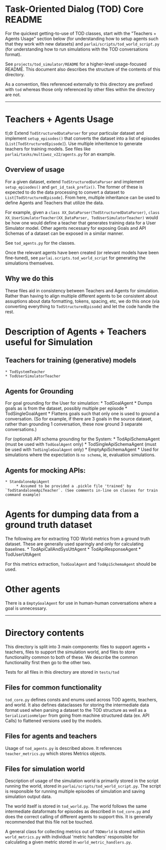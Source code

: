 # Task-Oriented Dialog (TOD) Core README

For the quickest getting-to-use of TOD classes, start with the "Teachers + Agents Usage" section below (for understanding how to setup agents such that they work with new datasets) and `parlai/scripts/tod_world_script.py` (for understanding how to run simulations with the TOD conversations format). 

See `projects/tod_simulator/README` for a higher-level usage-focused README. This document also describes the structure of the contents of this directory. 

As a convention, files referenced externally to this directory are prefixed with `tod` whereas those only referenced by other files within the directory are not. 

---

# Teachers + Agents Usage

tl;dr Extend `TodStructuredDataParser` for your particular dataset and implement `setup_episodes()` that converts the dataset into a list of episodes (`List[TodStructuredEpisode]`). Use multiple inheritence to generate teachers for training models. See files like `parlai/tasks/multiwoz_v22/agents.py` for an example. 

## Overview of usage

For a given dataset, extend `TodStructuredDataParser` and implement `setup_episodes()` and `get_id_task_prefix()`. The former of these is expected to do the data processing to convert a dataset to `List[TodStructuredEpisode]`. From here, multiple inheritance can be used to define Agents and Teachers that utilize the data.

For example, given a `class XX_DataParser(TodStructuredDataParser)`, `class XX_UserSimulatorTeacher(XX_DataParser, TodUserSimulatorTeacher)` would be how one would define a teacher that generates training data for a User Simulator model. Other agents necessary for exposing Goals and API Schemas of a dataset can be exposed in a similar manner. 

See `tod_agents.py` for the classes.  

Once the relevant agents have been created (or relevant models have been fine-tuned), see `parlai.scripts.tod_world_script` for generating the simulations themselves.

## Why we do this
These files aid in consistency between Teachers and Agents for simulation. Rather than having to align multiple different agents to be consistent about assuptions about data formatting, tokens, spacing, etc, we do this once (via converting everything to `TodStructuredEpisode`) and let the code handle the rest.

# Description of Agents + Teachers useful for Simulation
## Teachers for training (generative) models
    * TodSystemTeacher
    * TodUserSimulatorTeacher

## Agents for Grounding
For goal grounding for the User for simulation:
    * TodGoalAgent
        * Dumps goals as is from the dataset, possibly multiple per episode
    * TodSingleGoalAgent
        * Flattens goals such that only one is used to ground a conversation. (So for example, if there are 3 goals in the source dataset, rather than grounding 1 conversation, these now ground 3 separate conversations.)

For (optional) API schema grounding for the System:
    * TodApiSchemaAgent (must be used with `TodGoalAgent` only)
    * TodSingleApiSchemaAgent (must be used with `TodSingleGoalAgent` only)
    * EmptyApiSchemaAgent
        * Used for simulations where the expectation is `no schema`, ie, evaluation simulations.

## Agents for mocking APIs:
    * StandaloneApiAgent
         * Assumed to be provided a .pickle file 'trained' by `TodStandaloneApiTeacher`. (See comments in-line on classes for train command example)

# Agents for dumping data from a ground truth dataset
The following are for extracting TOD World metrics from a ground truth dataset. These are generally used sparingly and only for calculating baselines.
    * TodApiCallAndSysUttAgent
    * TodApiResponseAgent
    * TodUserUttAgent

For this metrics extraction, `TodGoalAgent` and `TodApiSchemaAgent` should be used.

# Other agents
There is a `EmptyGoalAgent` for use in human-human conversations where a goal is unnecessary.

---

# Directory contents

This directory is split into 3 main components: files to support agents + teachers, files to support the simulation world, and files to store functionality common to both of these. We describe the common functionality first then go to the other two.

Tests for all files in this directory are stored in `tests/tod`

## Files for common functionality 
`tod_core.py` defines consts and enums used across TOD agents, teachers, and world. It also defines dataclasses for storing the intermediate data format used when parsing a dataset to the TOD structure as well as a `SerializationHelper` from going from machine structured data (ex. API Calls) to flattened versions used by the models.


## Files for agents and teachers
Usage of `tod_agents.py` is described above. It references `teacher_metrics.py` which stores Metrics objects.

## Files for simulation world
Description of usage of the simulation world is primarily stored in the script running the world, stored in `parlai/scripts/tod_world_script.py`. The script is responsible for running multiple episodes of simulation and saving simulation output data. 

The world itself is stored in `tod_world.py`. The world follows the same intermediate dataformats for episodes as described in `tod_core.py` and does the correct calling of different agents to support this. It is generally recommended that this file not be touched. 

A general class for collecting metrics out of `TODWorld` is stored within `world_metrics.py` with individual 'metric handlers' responsible for calculating a given metric stored in `world_metric_handlers.py`. 





